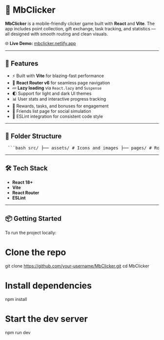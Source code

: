 # 📱 MbClicker

**MbClicker** is a mobile-friendly clicker game built with **React** and **Vite**. The app includes point collection, gift exchange, task tracking, and statistics — all designed with smooth routing and clean visuals.

🌐 **Live Demo:** [mbclicker.netlify.app](https://mbclicker.netlify.app/)

---

## 🚀 Features

- ⚡ Built with **Vite** for blazing-fast performance
- 🧭 **React Router v6** for seamless page navigation
- 💤 **Lazy loading** via `React.lazy` and `Suspense`
- 🌓 Support for light and dark UI themes
- 📊 User stats and interactive progress tracking
- 🎁 Rewards, tasks, and bonuses for engagement
- 👥 Friends list page for social simulation
- 🧼 ESLint integration for consistent code style

---

## 📂 Folder Structure

<pre> ```bash src/ ├── assets/ # Icons and images ├── pages/ # Route-based page components ├── App.jsx # Main routing config ├── main.jsx # Entry point ├── layout/ # Page layouts for readability and reuse ├── components/ # UI components split by page ├── store/ # Global state management (e.g. game state, theme, etc.) └── index.css # Global styles ``` </pre>

---

## 🛠️ Tech Stack

- **React 18+**
- **Vite**
- **React Router**
- **ESLint**

---

## 📦 Getting Started

To run the project locally:

# Clone the repo
git clone https://github.com/your-username/MbClicker.git
cd MbClicker

# Install dependencies
npm install

# Start the dev server
npm run dev
